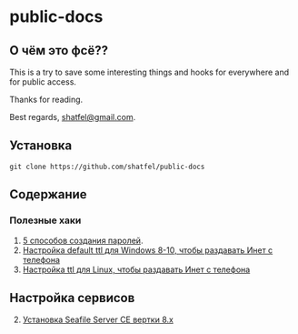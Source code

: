 # public-docs

## О чём это фсё??

This is a try to save some interesting things and hooks for everywhere and for public access.

Thanks for reading.

Best regards, shatfel@gmail.com.

## Установка

```
git clone https://github.com/shatfel/public-docs
```

## Содержание

### Полезные хаки

1. [5 способов создания паролей](/docs/tools-and-hacks/5-ways-to-generate-passwords.md#contents).
2. [Настройка default ttl для Windows 8-10, чтобы раздавать Инет с телефона](/docs/tools-and-hacks/windows-8-10-default-TTL-for-mobile-tethering.md)
3. [Настройка ttl для Linux, чтобы раздавать Инет с телефона](/docs/tools-and-hacks/linux-TTL-for-mobile-tethering.md)

## Настройка сервисов

2. [Установка Seafile Server CE вертки 8.x](/docs/services-config/seafile-server-8x-install.md)